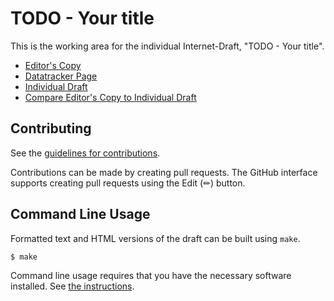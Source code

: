 # TODO - Your title

This is the working area for the individual Internet-Draft, "TODO - Your title".

* [Editor's Copy](https://anr-bmbf-pivot.github.io/draft-lenders-dns-llns/#go.draft-lenders-dns-llns.html)
* [Datatracker Page](https://datatracker.ietf.org/doc/draft-lenders-dns-llns)
* [Individual Draft](https://datatracker.ietf.org/doc/html/draft-lenders-dns-llns)
* [Compare Editor's Copy to Individual Draft](https://anr-bmbf-pivot.github.io/draft-lenders-dns-llns/#go.draft-lenders-dns-llns.diff)


## Contributing

See the
[guidelines for contributions](https://github.com/anr-bmbf-pivot/draft-lenders-dns-llns/blob//CONTRIBUTING.md).

Contributions can be made by creating pull requests.
The GitHub interface supports creating pull requests using the Edit (✏) button.


## Command Line Usage

Formatted text and HTML versions of the draft can be built using `make`.

```sh
$ make
```

Command line usage requires that you have the necessary software installed.  See
[the instructions](https://github.com/martinthomson/i-d-template/blob/main/doc/SETUP.md).

